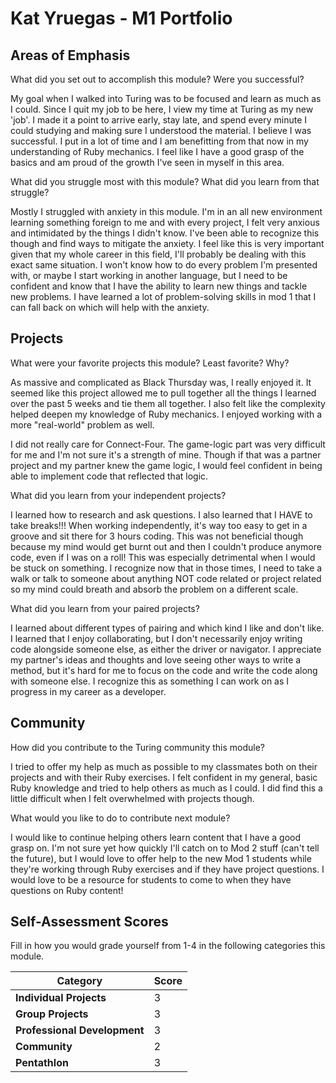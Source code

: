 # Kat Yruegas - M1 Portfolio

## Areas of Emphasis

What did you set out to accomplish this module? Were you successful?

My goal when I walked into Turing was to be focused and learn as much as I could. Since I quit my job to be here, I view my time at Turing as my new 'job'. I made it a point to arrive early, stay late, and spend every minute I could studying and making sure I understood the material. I believe I was successful. I put in a lot of time and I am benefitting from that now in my understanding of Ruby mechanics. I feel like I have a good grasp of the basics and am proud of the growth I've seen in myself in this area.

What did you struggle most with this module? What did you learn from that struggle?

Mostly I struggled with anxiety in this module. I'm in an all new environment learning something foreign to me and with every project, I felt very anxious and intimidated by the things I didn't know. I've been able to recognize this though and find ways to mitigate the anxiety. I feel like this is very important given that my whole career in this field, I'll probably be dealing with this exact same situation. I won't know how to do every problem I'm presented with, or maybe I start working in another language, but I need to be confident and know that I have the ability to learn new things and tackle new problems. I have learned a lot of problem-solving skills in mod 1 that I can fall back on which will help with the anxiety.

## Projects

What were your favorite projects this module? Least favorite? Why?

As massive and complicated as Black Thursday was, I really enjoyed it. It seemed like this project allowed me to pull together all the things I learned over the past 5 weeks and tie them all together.  I also felt like the complexity helped deepen my knowledge of Ruby mechanics.  I enjoyed working with a more "real-world" problem as well.  

I did not really care for Connect-Four. The game-logic part was very difficult for me and I'm not sure it's a strength of mine. Though if that was a partner project and my partner knew the game logic, I would feel confident in being able to implement code that reflected that logic.

What did you learn from your independent projects?

I learned how to research and ask questions. I also learned that I HAVE to take breaks!!! When working independently, it's way too easy to get in a groove and sit there for 3 hours coding. This was not beneficial though because my mind would get burnt out and then I couldn't produce anymore code, even if I was on a roll! This was especially detrimental when I would be stuck on something. I recognize now that in those times, I need to take a walk or talk to someone about anything NOT code related or project related so my mind could breath and absorb the problem on a different scale.

What did you learn from your paired projects?

I learned about different types of pairing and which kind I like and don't like. I learned that I enjoy collaborating, but I don't necessarily enjoy writing code alongside someone else, as either the driver or navigator.  I appreciate my partner's ideas and thoughts and love seeing other ways to write a method, but it's hard for me to focus on the code and write the code along with someone else. I recognize this as something I can work on as I progress in my career as a developer.

## Community

How did you contribute to the Turing community this module?

I tried to offer my help as much as possible to my classmates both on their projects and with their Ruby exercises. I felt confident in my general, basic Ruby knowledge and tried to help others as much as I could. I did find this a little difficult when I felt overwhelmed with projects though.

What would you like to do to contribute next module?

I would like to continue helping others learn content that I have a good grasp on. I'm not sure yet how quickly I'll catch on to Mod 2 stuff (can't tell the future), but I would love to offer help to the new Mod 1 students while they're working through Ruby exercises and if they have project questions. I would love to be a resource for students to come to when they have questions on Ruby content!

## Self-Assessment Scores

Fill in how you would grade yourself from 1-4 in the following categories this module.

| Category                     | Score |
| -----------------------------| ----- |
| **Individual Projects**      |   3   |
| **Group Projects**           |   3   |
| **Professional Development** |   3   |
| **Community**                |   2   |
| **Pentathlon**               |   3   |
